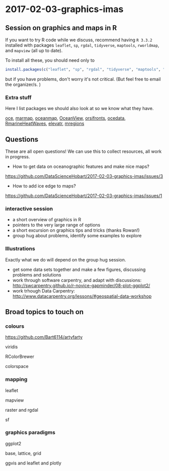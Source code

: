 # 2017-02-03-graphics-imas

## Session on graphics and maps in R

If you want to try R code while we discuss, recommend having `R 3.3.2` installed with packages `leaflet`, `sp`, `rgdal`, `tidyverse`, `maptools`, `rworldmap`, and `mapview` (all up to date). 

To install all these, you should need only to 

```R
install.packages(c("leaflet", "sp", "rgdal", "tidyverse", "maptools", "rworldmap", "mapview"))
```

but if you have problems, don't worry it's not critical. (But feel free to email the organizer/s. )

### Extra stuff

Here I list packages we should also look at so we know what they have. 

[oce](https://CRAN.R-project.org/package=oce), [marmap](https://CRAN.R-project.org/package=marmap), [oceanmap](https://CRAN.R-project.org/package=oceanmap), [OceanView](https://CRAN.R-project.org/package=OceanView), [orsifronts](https://CRAN.R-project.org/package=orsifronts), [ocedata](https://CRAN.R-project.org/package=ocedata), [RmarineHeatWaves](https://CRAN.R-project.org/package=RmarineHeatWaves), [elevatr](https://CRAN.R-project.org/package=elevatr), [mregions](https://CRAN.R-project.org/package=mregions)


## Questions

These are all open questions!  We can use this to collect resources, all work in progress. 

* How to get data on oceanographic features and make nice maps? 

https://github.com/DataScienceHobart/2017-02-03-graphics-imas/issues/3

* How to add ice edge to maps? 

https://github.com/DataScienceHobart/2017-02-03-graphics-imas/issues/1

### interactive session

* a short overview of graphics in R
* pointers to the very large range of options
* a short excursion on graphics tips and tricks (thanks Rowan!)
* group hug about problems, identify some examples to explore

### Illustrations

Exactly what we do will depend on the group hug session. 

* get some data sets together and make a few figures, discussing problems and solutions
* work through software carpentry, and adapt with discussions: http://swcarpentry.github.io/r-novice-gapminder/08-plot-ggplot2/
* work trhough Data Carpentry: http://www.datacarpentry.org/lessons/#geospatial-data-workshop

## Broad topics to touch on

### colours

https://github.com/Bart6114/artyfarty

viridis

RColorBrewer

colorspace

### mapping

leaflet

mapview

raster and rgdal

sf

### graphics paradigms

ggplot2

base, lattice, grid

ggvis and leaflet and plotly


